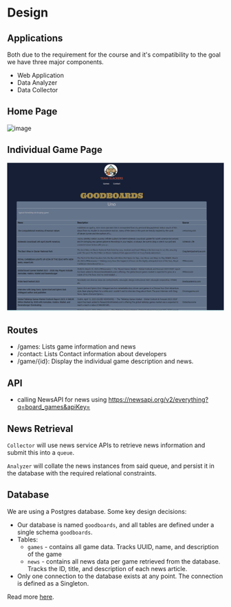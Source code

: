 # Design

## Applications
Both due to the requirement for the course and it's compatibility to the goal we have three major components.
* Web Application
* Data Analyzer
* Data Collector

## Home Page
![image](https://user-images.githubusercontent.com/47374005/233217257-43380782-dc3b-491c-a40a-65c0dd1301de.png)

## Individual Game Page
![image](images/game.png)

## Routes
- /games: Lists game information and news
- /contact: Lists Contact information about developers
- /game/{id}: Display the individual game description and news. 

## API
- calling NewsAPI for news using https://newsapi.org/v2/everything?q=board_games&apiKey=

## News Retrieval
`Collector` will use news service APIs to retrieve news information and submit this into a `queue`.

`Analyzer` will collate the news instances from said queue, and persist it in the database with the required relational constraints.

## Database
We are using a Postgres database. Some key design decisions:
- Our database is named `goodboards`, and all tables are defined under a single schema `goodboards`.
- Tables:
  - `games` - contains all game data. Tracks UUID, name, and description of the game
  - `news` - contains all news data per game retrieved from the database. Tracks the ID, title, and description of each news article.
- Only one connection to the database exists at any point. The connection is defined as a Singleton.

Read more [here](database.md).
